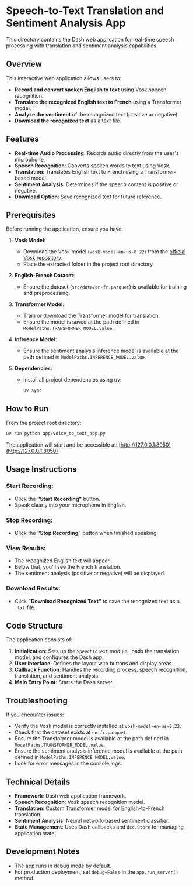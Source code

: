 # Speech-to-Text Translation and Sentiment Analysis App

This directory contains the Dash web application for real-time speech processing with translation and sentiment analysis capabilities.

## Overview

This interactive web application allows users to:

- **Record and convert spoken English to text** using Vosk speech recognition.
- **Translate the recognized English text to French** using a Transformer model.
- **Analyze the sentiment** of the recognized text (positive or negative).
- **Download the recognized text** as a text file.

## Features

- **Real-time Audio Processing**: Records audio directly from the user's microphone.
- **Speech Recognition**: Converts spoken words to text using Vosk.
- **Translation**: Translates English text to French using a Transformer-based model.
- **Sentiment Analysis**: Determines if the speech content is positive or negative.
- **Download Option**: Save recognized text for future reference.

## Prerequisites

Before running the application, ensure you have:

1. **Vosk Model**:
   - Download the Vosk model (`vosk-model-en-us-0.22`) from the [official Vosk repository](https://alphacephei.com/vosk/models).
   - Place the extracted folder in the project root directory.

2. **English-French Dataset**:
   - Ensure the dataset (`src/data/en-fr.parquet`) is available for training and preprocessing.

3. **Transformer Model**:
   - Train or download the Transformer model for translation.
   - Ensure the model is saved at the path defined in `ModelPaths.TRANSFORMER_MODEL.value`.

4. **Inference Model**:
   - Ensure the sentiment analysis inference model is available at the path defined in `ModelPaths.INFERENCE_MODEL.value`.

5. **Dependencies**:
   - Install all project dependencies using uv:
     ```bash
     uv sync
     ```

## How to Run

From the project root directory:

```bash
uv run python app/voice_to_text_app.py
```

The application will start and be accessible at: [http://127.0.0.1:8050](http://127.0.0.1:8050)

## Usage Instructions

### Start Recording:
- Click the **"Start Recording"** button.
- Speak clearly into your microphone in English.

### Stop Recording:
- Click the **"Stop Recording"** button when finished speaking.

### View Results:
- The recognized English text will appear.
- Below that, you'll see the French translation.
- The sentiment analysis (positive or negative) will be displayed.

### Download Results:
- Click **"Download Recognized Text"** to save the recognized text as a `.txt` file.

## Code Structure

The application consists of:

1. **Initialization**: Sets up the `SpeechToText` module, loads the translation model, and configures the Dash app.
2. **User Interface**: Defines the layout with buttons and display areas.
3. **Callback Function**: Handles the recording process, speech recognition, translation, and sentiment analysis.
4. **Main Entry Point**: Starts the Dash server.

## Troubleshooting

If you encounter issues:

- Verify the Vosk model is correctly installed at `vosk-model-en-us-0.22`.
- Check that the dataset exists at `en-fr.parquet`.
- Ensure the Transformer model is available at the path defined in `ModelPaths.TRANSFORMER_MODEL.value`.
- Ensure the sentiment analysis inference model is available at the path defined in `ModelPaths.INFERENCE_MODEL.value`.
- Look for error messages in the console logs.

## Technical Details

- **Framework**: Dash web application framework.
- **Speech Recognition**: Vosk speech recognition model.
- **Translation**: Custom Transformer model for English-to-French translation.
- **Sentiment Analysis**: Neural network-based sentiment classifier.
- **State Management**: Uses Dash callbacks and `dcc.Store` for managing application state.

## Development Notes

- The app runs in debug mode by default.
- For production deployment, set `debug=False` in the `app.run_server()` method.

